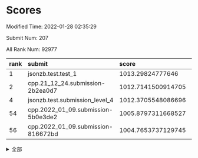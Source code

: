 # Scores

Modified Time: 2022-01-28 02:35:29

Submit Num: 207

All Rank Num: 92977

| rank |               submit               |       score        |       sigma        | pk_num |
| :--- | :--------------------------------- | :----------------- | :----------------- | :----- |
| 1    | jsonzb.test.test_1                 | 1013.29824777646   | 0.8252070226078094 | 1796   |
| 2    | cpp.21_12_24.submission-2b2ea0d7   | 1012.7141500914705 | 0.7829963149692205 | 1799   |
| 4    | jsonzb.test.submission_level_4     | 1012.3705548086696 | 0.779107015085043  | 1798   |
| 54   | cpp.2022_01_09.submission-5b0e3de2 | 1005.8797311668527 | 0.726031348292662  | 1802   |
| 56   | cpp.2022_01_09.submission-816672bd | 1004.7653737129745 | 0.7190962307870935 | 1795   |


<details>
<summary>全部</summary>

| rank |                 submit                 |       score        |       sigma        | pk_num |
| :--- | :------------------------------------- | :----------------- | :----------------- | :----- |
| 1    | jsonzb.test.test_1                     | 1013.29824777646   | 0.8252070226078094 | 1796   |
| 2    | cpp.21_12_24.submission-2b2ea0d7       | 1012.7141500914705 | 0.7829963149692205 | 1799   |
| 3    | gobigger.level_3.submission_level_3_5  | 1012.517358760983  | 0.8262009069737072 | 1795   |
| 4    | jsonzb.test.submission_level_4         | 1012.3705548086696 | 0.779107015085043  | 1798   |
| 5    | gobigger.level_3.submission_level_3_9  | 1012.1984305279722 | 0.7962422063123666 | 1792   |
| 6    | gobigger.level_3.submission_level_3_38 | 1011.461647146025  | 0.7720804535958196 | 1801   |
| 7    | gobigger.level_3.submission_level_3_31 | 1011.289462172665  | 0.7591680734705505 | 1799   |
| 8    | gobigger.level_3.submission_level_3_29 | 1011.1141808713255 | 0.7738593581122587 | 1793   |
| 9    | gobigger.level_3.submission_level_3_30 | 1010.9722765193588 | 0.7651640903494276 | 1799   |
| 10   | gobigger.level_3.submission_level_3_3  | 1010.8802166787104 | 0.7702369963213127 | 1799   |
| 11   | gobigger.level_3.submission_level_3_26 | 1010.7802421348185 | 0.784672897529418  | 1797   |
| 12   | gobigger.level_3.submission_level_3_14 | 1010.7322859577247 | 0.7867312052708383 | 1795   |
| 13   | gobigger.level_3.submission_level_3_16 | 1010.7083683746515 | 0.7830274693899167 | 1792   |
| 14   | gobigger.level_3.submission_level_3_6  | 1010.7054345606549 | 0.77111911830879   | 1798   |
| 15   | gobigger.level_3.submission_level_3_34 | 1010.6777791129363 | 0.7486476231272494 | 1797   |
| 16   | gobigger.level_3.submission_level_3_23 | 1010.571152964074  | 0.7609140764603235 | 1799   |
| 17   | gobigger.level_3.submission_level_3_4  | 1010.5150518713082 | 0.7925356281051339 | 1798   |
| 18   | gobigger.level_3.submission_level_3_22 | 1010.3737445611938 | 0.7641927904739498 | 1796   |
| 19   | gobigger.level_3.submission_level_3_7  | 1010.2609974654688 | 0.7552787355818178 | 1794   |
| 20   | gobigger.level_3.submission_level_3_17 | 1010.1211523571703 | 0.7571209524753583 | 1801   |
| 21   | gobigger.level_3.submission_level_3_8  | 1010.0623699590161 | 0.7818441642279503 | 1798   |
| 22   | gobigger.level_3.submission_level_3_12 | 1009.9527868246917 | 0.7443173977005568 | 1799   |
| 23   | gobigger.level_3.submission_level_3_44 | 1009.856466677826  | 0.7712252502904002 | 1797   |
| 24   | gobigger.level_3.submission_level_3_19 | 1009.7949180520181 | 0.7494892604471869 | 1803   |
| 25   | gobigger.level_3.submission_level_3_11 | 1009.7499575017788 | 0.7509162444344608 | 1793   |
| 26   | gobigger.level_3.submission_level_3_46 | 1009.7438696905007 | 0.7536396763455586 | 1803   |
| 27   | gobigger.level_3.submission_level_3_39 | 1009.7189212526187 | 0.7406062655415498 | 1799   |
| 28   | gobigger.level_3.submission_level_3_28 | 1009.6899455547406 | 0.7571933323684126 | 1799   |
| 29   | gobigger.level_3.submission_level_3_13 | 1009.6319236257684 | 0.7703694233029253 | 1797   |
| 30   | gobigger.level_3.submission_level_3_37 | 1009.6194255298807 | 0.7528086669004925 | 1794   |
| 31   | gobigger.level_3.submission_level_3_43 | 1009.6024752364116 | 0.7457404255951184 | 1797   |
| 32   | gobigger.level_3.submission_level_3_32 | 1009.596679479643  | 0.7686483913731335 | 1802   |
| 33   | gobigger.level_3.submission_level_3_27 | 1009.4735259971113 | 0.7625302910307591 | 1797   |
| 34   | gobigger.level_3.submission_level_3_2  | 1009.4397549202623 | 0.7427034644141084 | 1793   |
| 35   | gobigger.level_3.submission_level_3_1  | 1009.3930863788588 | 0.7554036965738039 | 1793   |
| 36   | gobigger.level_3.submission_level_3_21 | 1009.3777526818074 | 0.7486460669160332 | 1797   |
| 37   | gobigger.level_3.submission_level_3_24 | 1009.3200494221005 | 0.7540995705322572 | 1796   |
| 38   | gobigger.level_3.submission_level_3_49 | 1009.3005152864873 | 0.7609490415790321 | 1797   |
| 39   | gobigger.level_3.submission_level_3_33 | 1009.2807381597386 | 0.7409798748595076 | 1799   |
| 40   | gobigger.level_3.submission_level_3_20 | 1009.1842001519468 | 0.7395948133133837 | 1796   |
| 41   | gobigger.level_3.submission_level_3_47 | 1009.1589445949787 | 0.7619314588397202 | 1799   |
| 42   | gobigger.level_3.submission_level_3_35 | 1009.1393722152906 | 0.7559553794236115 | 1795   |
| 43   | gobigger.level_3.submission_level_3_15 | 1009.0787468799207 | 0.7471609302707699 | 1800   |
| 44   | gobigger.level_3.submission_level_3_36 | 1009.0573395457052 | 0.753589417215228  | 1797   |
| 45   | gobigger.level_3.submission_level_3_45 | 1008.9080304018994 | 0.748904321557991  | 1796   |
| 46   | gobigger.level_3.submission_level_3_0  | 1008.8890747069138 | 0.7605362559096048 | 1790   |
| 47   | gobigger.level_3.submission_level_3_10 | 1008.7580663979368 | 0.7387666810848503 | 1800   |
| 48   | gobigger.level_3.submission_level_3_41 | 1008.7291868947511 | 0.7436492953561095 | 1800   |
| 49   | gobigger.level_3.submission_level_3_48 | 1008.6221728792856 | 0.7466701955840211 | 1796   |
| 50   | gobigger.level_3.submission_level_3_40 | 1008.471805547038  | 0.7371032620419463 | 1798   |
| 51   | gobigger.level_3.submission_level_3_42 | 1008.2443149619887 | 0.7578964677856307 | 1791   |
| 52   | gobigger.level_3.submission_level_3_25 | 1007.9415260363705 | 0.7478684093386745 | 1797   |
| 53   | gobigger.level_3.submission_level_3_18 | 1007.4790859781451 | 0.7240179337687539 | 1793   |
| 54   | cpp.2022_01_09.submission-5b0e3de2     | 1005.8797311668527 | 0.726031348292662  | 1802   |
| 55   | gobigger.level_1.submission_level_1_21 | 1005.2944862655529 | 0.7280795423127363 | 1798   |
| 56   | cpp.2022_01_09.submission-816672bd     | 1004.7653737129745 | 0.7190962307870935 | 1795   |
| 57   | gobigger.level_1.submission_level_1_30 | 1004.2905954757556 | 0.7348112198933334 | 1802   |
| 58   | gobigger.level_1.submission_level_1_5  | 1004.1510099333763 | 0.7346167138396054 | 1797   |
| 59   | gobigger.level_1.submission_level_1_26 | 1004.1369738735133 | 0.7121303755507493 | 1794   |
| 60   | gobigger.level_1.submission_level_1_41 | 1004.0238284337858 | 0.6992501568424442 | 1794   |
| 61   | gobigger.level_1.submission_level_1_39 | 1003.9621473179604 | 0.7099288273600912 | 1801   |
| 62   | gobigger.level_1.submission_level_1_6  | 1003.9452977601727 | 0.7092912094812807 | 1791   |
| 63   | gobigger.level_1.submission_level_1_36 | 1003.8699133641553 | 0.7165316984582757 | 1800   |
| 64   | gobigger.level_1.submission_level_1_3  | 1003.8228662686087 | 0.7265109354844156 | 1797   |
| 65   | gobigger.level_1.submission_level_1_2  | 1003.7637216591337 | 0.7077627425429075 | 1795   |
| 66   | gobigger.level_1.submission_level_1_45 | 1003.7384353085553 | 0.7146441523842819 | 1801   |
| 67   | gobigger.level_1.submission_level_1_25 | 1003.7318761391754 | 0.7040556945530164 | 1795   |
| 68   | gobigger.level_1.submission_level_1_28 | 1003.6435951640146 | 0.7128428976199219 | 1799   |
| 69   | gobigger.level_1.submission_level_1_43 | 1003.6286789157606 | 0.7061411834619685 | 1800   |
| 70   | gobigger.level_1.submission_level_1_18 | 1003.5803118970948 | 0.7206576670383019 | 1796   |
| 71   | gobigger.level_1.submission_level_1_47 | 1003.5195436421454 | 0.695803164185316  | 1796   |
| 72   | gobigger.level_1.submission_level_1_22 | 1003.4927773774466 | 0.7221107921450348 | 1796   |
| 73   | gobigger.level_1.submission_level_1_20 | 1003.4550577204186 | 0.720853261657195  | 1799   |
| 74   | gobigger.level_1.submission_level_1_34 | 1003.396640738473  | 0.7041419179830732 | 1795   |
| 75   | gobigger.level_1.submission_level_1_16 | 1003.3894216791527 | 0.7203506441877279 | 1799   |
| 76   | gobigger.level_1.submission_level_1_23 | 1003.3766160726308 | 0.7188046354717511 | 1796   |
| 77   | gobigger.level_1.submission_level_1_32 | 1003.3193490216557 | 0.7156869535291239 | 1797   |
| 78   | gobigger.level_1.submission_level_1_40 | 1003.3188991155237 | 0.7098640140442145 | 1797   |
| 79   | gobigger.level_1.submission_level_1_7  | 1003.2612500142709 | 0.7158118954085521 | 1798   |
| 80   | gobigger.level_1.submission_level_1_33 | 1003.2286522171104 | 0.7084782957330488 | 1800   |
| 81   | gobigger.level_1.submission_level_1_0  | 1003.2271121439584 | 0.7155260087780221 | 1795   |
| 82   | gobigger.level_1.submission_level_1_15 | 1003.2026542654108 | 0.712843234727489  | 1799   |
| 83   | gobigger.level_1.submission_level_1_17 | 1003.19008593332   | 0.6961663417436899 | 1795   |
| 84   | gobigger.level_1.submission_level_1_31 | 1003.1878529882658 | 0.7245365882728754 | 1795   |
| 85   | gobigger.level_1.submission_level_1_4  | 1003.1639015633514 | 0.722123673384536  | 1789   |
| 86   | gobigger.level_1.submission_level_1_49 | 1003.1545594961887 | 0.7059421296413062 | 1793   |
| 87   | gobigger.level_1.submission_level_1_44 | 1003.0001281966693 | 0.7122549751120174 | 1799   |
| 88   | gobigger.level_1.submission_level_1_14 | 1002.9858483072721 | 0.7079638385086977 | 1791   |
| 89   | gobigger.level_1.submission_level_1_42 | 1002.9339215722404 | 0.7243744964729922 | 1804   |
| 90   | gobigger.level_1.submission_level_1_46 | 1002.917854226561  | 0.7393317092040043 | 1799   |
| 91   | gobigger.level_1.submission_level_1_9  | 1002.9124673680495 | 0.7038597273623318 | 1799   |
| 92   | gobigger.level_1.submission_level_1_1  | 1002.8866927095195 | 0.7219912071731229 | 1795   |
| 93   | gobigger.level_1.submission_level_1_8  | 1002.8266906046271 | 0.7352482342175648 | 1799   |
| 94   | gobigger.level_1.submission_level_1_10 | 1002.762592111994  | 0.7158594071566522 | 1796   |
| 95   | gobigger.level_1.submission_level_1_19 | 1002.6944632028038 | 0.7207349176781718 | 1796   |
| 96   | gobigger.level_1.submission_level_1_37 | 1002.6842259509194 | 0.7102344191664065 | 1798   |
| 97   | gobigger.level_1.submission_level_1_27 | 1002.6651023933185 | 0.7186237397142382 | 1790   |
| 98   | gobigger.level_1.submission_level_1_11 | 1002.6145068239832 | 0.7071501050731607 | 1798   |
| 99   | gobigger.level_1.submission_level_1_38 | 1002.4847168654377 | 0.7172962853446788 | 1788   |
| 100  | gobigger.level_1.submission_level_1_48 | 1002.4078827517469 | 0.7073012702710921 | 1796   |
| 101  | gobigger.level_1.submission_level_1_29 | 1002.4005145360862 | 0.7088568925420664 | 1798   |
| 102  | gobigger.level_1.submission_level_1_13 | 1002.3909645525072 | 0.7218309514041417 | 1792   |
| 103  | gobigger.level_1.submission_level_1_12 | 1001.6802588690873 | 0.7189098145878986 | 1800   |
| 104  | gobigger.level_1.submission_level_1_24 | 1001.5577701323997 | 0.7014601030501116 | 1795   |
| 105  | gobigger.level_1.submission_level_1_35 | 1000.7684776444581 | 0.7015231452036156 | 1800   |
| 106  | gobigger.random.submission_random_39   | 998.0905937095338  | 0.6973453168718556 | 1792   |
| 107  | gobigger.random.submission_random_47   | 997.9572998127426  | 0.7080045751136809 | 1795   |
| 108  | gobigger.random.submission_random_9    | 997.3841262974669  | 0.6978557086177238 | 1796   |
| 109  | gobigger.random.submission_random_14   | 997.3508455460412  | 0.7182241678346533 | 1789   |
| 110  | gobigger.random.submission_random_48   | 997.2181590645557  | 0.712593174759721  | 1792   |
| 111  | gobigger.random.submission_random_33   | 996.9707039620063  | 0.710911050131481  | 1798   |
| 112  | gobigger.random.submission_random_46   | 996.8725135562804  | 0.7088233946468305 | 1793   |
| 113  | gobigger.random.submission_random_26   | 996.6742324982865  | 0.7065185829314483 | 1797   |
| 114  | gobigger.random.submission_random_30   | 996.6694576953806  | 0.7062097232118458 | 1795   |
| 115  | gobigger.random.submission_random_44   | 996.5544117395514  | 0.7110915104964987 | 1800   |
| 116  | gobigger.random.submission_random_13   | 996.5214099688744  | 0.6932315110408855 | 1801   |
| 117  | gobigger.random.submission_random_0    | 996.4953801634653  | 0.7036803132720456 | 1790   |
| 118  | gobigger.random.submission_random_28   | 996.4625829933577  | 0.715130229169688  | 1795   |
| 119  | gobigger.random.submission_random_11   | 996.4514609582542  | 0.7083096970983633 | 1794   |
| 120  | gobigger.random.submission_random_40   | 996.407813411138   | 0.691910600187181  | 1793   |
| 121  | gobigger.random.submission_random_18   | 996.4071040285507  | 0.717498502000899  | 1796   |
| 122  | gobigger.random.submission_random_16   | 996.4017051728883  | 0.7135281978846497 | 1801   |
| 123  | gobigger.random.submission_random_6    | 996.3788313662878  | 0.7176930766529565 | 1795   |
| 124  | gobigger.random.submission_random_45   | 996.3511735299048  | 0.7105888555978672 | 1798   |
| 125  | gobigger.random.submission_random_35   | 996.3068369715222  | 0.702960812953868  | 1799   |
| 126  | gobigger.random.submission_random_12   | 996.2660019597986  | 0.6980247163287854 | 1795   |
| 127  | gobigger.random.submission_random_29   | 996.245212926771   | 0.7164467868100671 | 1792   |
| 128  | gobigger.random.submission_random_7    | 996.2215844756637  | 0.7048777755554213 | 1801   |
| 129  | gobigger.random.submission_random_23   | 996.1801602149663  | 0.7156102156605889 | 1798   |
| 130  | gobigger.random.submission_random_1    | 996.1235663338477  | 0.71560456268179   | 1795   |
| 131  | gobigger.random.submission_random_5    | 995.9481745036185  | 0.7075681673752497 | 1797   |
| 132  | gobigger.random.submission_random_4    | 995.9407501385773  | 0.6962759919286868 | 1798   |
| 133  | gobigger.random.submission_random_19   | 995.9388840902934  | 0.7094647408069988 | 1801   |
| 134  | gobigger.random.submission_random_3    | 995.9151799690597  | 0.7107548349795603 | 1801   |
| 135  | gobigger.random.submission_random_38   | 995.7770268512738  | 0.698894371785959  | 1797   |
| 136  | gobigger.random.submission_random_41   | 995.6225801774945  | 0.7320801281799592 | 1797   |
| 137  | gobigger.random.submission_random_17   | 995.5266864138206  | 0.7247159280279385 | 1797   |
| 138  | gobigger.random.submission_random_37   | 995.4865316917162  | 0.7184400143267973 | 1800   |
| 139  | gobigger.random.submission_random_8    | 995.3974862666206  | 0.721786660891919  | 1797   |
| 140  | gobigger.random.submission_random_15   | 995.3785949853867  | 0.71284702280616   | 1798   |
| 141  | gobigger.random.submission_random_27   | 995.2938797177976  | 0.7038226930198944 | 1794   |
| 142  | gobigger.random.submission_random_43   | 995.2881877326928  | 0.7080511524486797 | 1799   |
| 143  | gobigger.random.submission_random_22   | 995.2677422101148  | 0.7030716062537985 | 1800   |
| 144  | gobigger.random.submission_random_25   | 995.1430880291063  | 0.7118612714516525 | 1799   |
| 145  | gobigger.random.submission_random_21   | 995.125386310981   | 0.7003001433879869 | 1800   |
| 146  | gobigger.random.submission_random_32   | 995.1233823391308  | 0.7208191289532889 | 1793   |
| 147  | gobigger.random.submission_random_10   | 995.0732964552288  | 0.7166357746799848 | 1803   |
| 148  | gobigger.random.submission_random_31   | 995.0688047680229  | 0.7124278052551518 | 1799   |
| 149  | gobigger.random.submission_random_34   | 995.0630742576338  | 0.7054112127607145 | 1793   |
| 150  | gobigger.random.submission_random_24   | 994.9175606972706  | 0.7070692179038359 | 1796   |
| 151  | gobigger.random.submission_random_36   | 994.7700357356007  | 0.7215403656043679 | 1799   |
| 152  | gobigger.random.submission_random_2    | 994.7451307627018  | 0.7056490795216378 | 1800   |
| 153  | gobigger.random.submission_random_49   | 994.6212933003128  | 0.7197485999909102 | 1793   |
| 154  | gobigger.random.submission_random_20   | 994.067066049274   | 0.7239740334215296 | 1797   |
| 155  | gobigger.random.submission_random_42   | 994.0456352978202  | 0.7129991042313374 | 1796   |
| 156  | gobigger.level_2.submission_level_2_26 | 993.9792417513324  | 0.7437039575691695 | 1793   |
| 157  | gobigger.level_2.submission_level_2_0  | 993.842503931252   | 0.7308592278525851 | 1801   |
| 158  | gobigger.level_2.submission_level_2_32 | 993.7890396917275  | 0.7391082432590903 | 1799   |
| 159  | gobigger.level_2.submission_level_2_9  | 993.5133600804769  | 0.7347797505513678 | 1798   |
| 160  | gobigger.level_2.submission_level_2_37 | 993.4750072466875  | 0.7370262702027027 | 1795   |
| 161  | gobigger.level_2.submission_level_2_25 | 993.4737166754215  | 0.7307002267700968 | 1796   |
| 162  | gobigger.level_2.submission_level_2_36 | 993.3200719305916  | 0.7516976644406436 | 1801   |
| 163  | gobigger.level_2.submission_level_2_23 | 992.8724948915174  | 0.7381641589884229 | 1800   |
| 164  | gobigger.level_2.submission_level_2_41 | 992.8559679691779  | 0.7356111172522842 | 1796   |
| 165  | gobigger.level_2.submission_level_2_43 | 992.7461154438994  | 0.745047145422714  | 1798   |
| 166  | gobigger.level_2.submission_level_2_17 | 992.6722233924493  | 0.7578849857472315 | 1799   |
| 167  | gobigger.level_2.submission_level_2_28 | 992.6658534968115  | 0.7495247805624532 | 1801   |
| 168  | gobigger.level_2.submission_level_2_31 | 992.5111947169767  | 0.7295356127786797 | 1793   |
| 169  | gobigger.level_2.submission_level_2_42 | 992.4913821136878  | 0.7330889242572052 | 1794   |
| 170  | gobigger.level_2.submission_level_2_16 | 992.4293824715762  | 0.7461487789801494 | 1798   |
| 171  | gobigger.level_2.submission_level_2_8  | 992.3293696049356  | 0.7387191704625911 | 1798   |
| 172  | gobigger.level_2.submission_level_2_10 | 992.2883470719651  | 0.7379936129418982 | 1798   |
| 173  | gobigger.level_2.submission_level_2_34 | 992.276898549526   | 0.7493409310912488 | 1795   |
| 174  | gobigger.level_2.submission_level_2_30 | 992.2596157939178  | 0.741841424007446  | 1802   |
| 175  | gobigger.level_2.submission_level_2_46 | 992.2425215004446  | 0.7328433235843979 | 1800   |
| 176  | gobigger.level_2.submission_level_2_18 | 992.222075176815   | 0.7327483770734067 | 1794   |
| 177  | gobigger.level_2.submission_level_2_21 | 992.0862090878671  | 0.7517716209821892 | 1790   |
| 178  | gobigger.level_2.submission_level_2_24 | 992.0741136446378  | 0.7290186079494008 | 1796   |
| 179  | gobigger.level_2.submission_level_2_49 | 992.070792128307   | 0.7408858492919127 | 1793   |
| 180  | gobigger.level_2.submission_level_2_47 | 992.0363499763444  | 0.7384950113249681 | 1795   |
| 181  | gobigger.level_2.submission_level_2_48 | 992.0136486249279  | 0.7519886397595876 | 1795   |
| 182  | gobigger.level_2.submission_level_2_4  | 991.9997900943874  | 0.7503270522232878 | 1794   |
| 183  | gobigger.level_2.submission_level_2_14 | 991.9611178013959  | 0.7498681570982352 | 1800   |
| 184  | gobigger.level_2.submission_level_2_38 | 991.9383832659345  | 0.7406405228622683 | 1796   |
| 185  | gobigger.level_2.submission_level_2_45 | 991.8600913363551  | 0.7517976736420928 | 1796   |
| 186  | gobigger.level_2.submission_level_2_27 | 991.8387393147495  | 0.732855709576232  | 1798   |
| 187  | gobigger.level_2.submission_level_2_11 | 991.808478623291   | 0.7215599221781802 | 1798   |
| 188  | gobigger.level_2.submission_level_2_7  | 991.7905372530696  | 0.7511621236137725 | 1802   |
| 189  | gobigger.level_2.submission_level_2_44 | 991.7292099322887  | 0.7454964037494269 | 1797   |
| 190  | gobigger.level_2.submission_level_2_35 | 991.7110259319197  | 0.7753807393566169 | 1794   |
| 191  | gobigger.level_2.submission_level_2_12 | 991.6713161742748  | 0.7594403237127679 | 1791   |
| 192  | gobigger.level_2.submission_level_2_22 | 991.605836624235   | 0.7479354662328855 | 1794   |
| 193  | gobigger.level_2.submission_level_2_40 | 991.5938911451315  | 0.7762222305263962 | 1790   |
| 194  | gobigger.level_2.submission_level_2_39 | 991.4693252186578  | 0.7529811434520102 | 1799   |
| 195  | gobigger.level_2.submission_level_2_3  | 991.4664677803648  | 0.736620079369695  | 1790   |
| 196  | gobigger.level_2.submission_level_2_13 | 991.4355289753881  | 0.7453393784431689 | 1800   |
| 197  | gobigger.level_2.submission_level_2_5  | 991.380840807274   | 0.7483832798087003 | 1803   |
| 198  | gobigger.level_2.submission_level_2_29 | 991.3719274318756  | 0.7344320055511177 | 1793   |
| 199  | gobigger.level_2.submission_level_2_6  | 991.2219207843403  | 0.7462497663221552 | 1800   |
| 200  | gobigger.level_2.submission_level_2_2  | 991.1619053649503  | 0.7441789638947991 | 1793   |
| 201  | gobigger.level_2.submission_level_2_33 | 991.1463191505251  | 0.7614377911942638 | 1794   |
| 202  | gobigger.level_2.submission_level_2_19 | 991.036948966808   | 0.7422185569125989 | 1795   |
| 203  | gobigger.level_2.submission_level_2_1  | 990.8200884226255  | 0.7418048534914966 | 1791   |
| 204  | gobigger.level_2.submission_level_2_15 | 990.2588869091993  | 0.7764384572094064 | 1793   |
| 205  | gobigger.level_2.submission_level_2_20 | 989.9523205835262  | 0.795976186674212  | 1798   |
| 206  | gobigger.none.submission_none_1        | 978.3114090499918  | 1.2153885412889358 | 1796   |
| 207  | gobigger.none.submission_none_0        | 975.1867310934124  | 1.4100669300575455 | 1796   |

</details>
